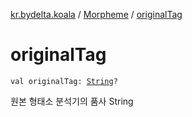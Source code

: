 [kr.bydelta.koala](../index.md) / [Morpheme](index.md) / [originalTag](./original-tag.md)

# originalTag

`val originalTag: `[`String`](https://kotlinlang.org/api/latest/jvm/stdlib/kotlin/-string/index.html)`?`

원본 형태소 분석기의 품사 String

